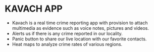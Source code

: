 # KAVACH APP
- Kavach is a real time crime reporting app with provision to attach multimedia as evidence such as voice notes, pictures and videos.
- Alerts us if there is any crime reported in our locality.
- Panic button to share our live location with our favorite contacts.
- Heat maps to analyze crime rates of various regions.
